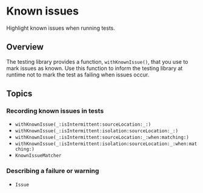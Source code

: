 # Known issues

<!--
This source file is part of the Swift.org open source project

Copyright © 2023–2024 Apple Inc. and the Swift project authors
Licensed under Apache License v2.0 with Runtime Library Exception

See https://swift.org/LICENSE.txt for license information
See https://swift.org/CONTRIBUTORS.txt for Swift project authors
-->

Highlight known issues when running tests.

## Overview

The testing library provides a function, `withKnownIssue()`, that you
use to mark issues as known. Use this function to inform the testing library 
at runtime not to mark the test as failing when issues occur.

## Topics

### Recording known issues in tests

- ``withKnownIssue(_:isIntermittent:sourceLocation:_:)``
- ``withKnownIssue(_:isIntermittent:isolation:sourceLocation:_:)``
- ``withKnownIssue(_:isIntermittent:sourceLocation:_:when:matching:)``
- ``withKnownIssue(_:isIntermittent:isolation:sourceLocation:_:when:matching:)``
- ``KnownIssueMatcher``

### Describing a failure or warning

- ``Issue``
